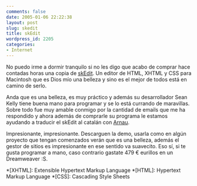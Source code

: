 ```yaml
---
comments: false
date: 2005-01-06 22:22:38
layout: post
slug: skedit
title: skEdit
wordpress_id: 2205
categories:
- Internet
---
```


No puedo irme a dormir tranquilo si no les digo que acabo de comprar hace contadas horas una copia de [skEdit](http://www.skti.org/). Un editor de HTML, XHTML y CSS para Macintosh que es Dios mío una belleza y sino es el mejor de todos está en camino de serlo.





Anda que es una belleza, es muy práctico y además su desarrollador Sean Kelly tiene buena mano para programar y se lo está currando de maravillas. Sobre todo fue muy amable conmigo por la cantidad de emails que me ha respondido y ahora además de comprarle su programa le estamos ayudando a traducir el skEdit al catalán con [Arnau](http://css.artnau.com).





Impresionante, impresionante. Descarguen la demo, usarla como en algún proyecto que tengan comenzados verán que es una belleza, además el gestor de sitios es impresionante en ese sentido va suavecito. Eso sí, si te gusta programar a mano, caso contrario gastate 479 € eurillos en un Dreamweaver :S.




 
  *[XHTML]: Extensible Hypertext Markup Language
  *[HTML]: Hypertext Markup Language
  *[CSS]: Cascading Style Sheets
